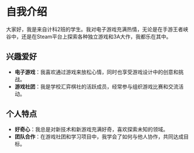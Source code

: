 # 自我介绍

大家好，我是来自计科2班的学生。我对电子游戏充满热情，无论是在手游王者峡谷中，还是在Steam平台上探索各种独立游戏和3A大作，我都乐在其中。

## 兴趣爱好
- **电子游戏**：我喜欢通过游戏来放松心情，同时也享受游戏设计中的创意和挑战。
- **游戏社团**：我是学校汇弈棋社的活跃成员，经常参与组织游戏比赛和交流活动。

## 个人特点
- **好奇心**：我总是对新技术和新游戏充满好奇，喜欢探索未知的领域。
- **团队合作**：在游戏社团和学习项目中，我学会了如何与他人协作，共同达成目标。
<!--
**qicizaijian/qicizaijian** is a ✨ _special_ ✨ repository because its `README.md` (this file) appears on your GitHub profile.

Here are some ideas to get you started:

- 🔭 I’m currently working on ...
- 🌱 I’m currently learning ...
- 👯 I’m looking to collaborate on ...
- 🤔 I’m looking for help with ...
- 💬 Ask me about ...
- 📫 How to reach me: ...
- 😄 Pronouns: ...
- ⚡ Fun fact: ...
-->

